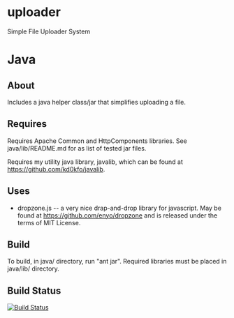 uploader
========

Simple File Uploader System

Java
====

About
-----

Includes a java helper class/jar that simplifies uploading a file.

Requires
--------

Requires Apache Common and HttpComponents libraries. See java/lib/README.md for as list of tested jar files.

Requires my utility java library, javalib, which can be found at https://github.com/kd0kfo/javalib.

Uses
----

* dropzone.js -- a very nice drap-and-drop library for javascript. May be found at https://github.com/enyo/dropzone and is released under the terms of MIT License.

Build
-----

To build, in java/ directory, run "ant jar". Required libraries must be placed in java/lib/ directory.


Build Status
------------

[![Build Status](https://travis-ci.org/kd0kfo/webfs.svg?branch=master)](https://travis-ci.org/kd0kfo/webfs)

